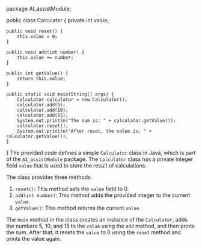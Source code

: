 package AI_assistModule;

public class Calculator {
private int value;

    public void reset() {
        this.value = 0;
    }

    public void add(int number) {
        this.value += number;
    }

    public int getValue() {
        return this.value;
    }

    public static void main(String[] args) {
        Calculator calculator = new Calculator();
        calculator.add(5);
        calculator.add(10);
        calculator.add(15);
        System.out.println("The sum is: " + calculator.getValue());
        calculator.reset();
        System.out.println("After reset, the value is: " + calculator.getValue());
    }
}
The provided code defines a simple `Calculator` class in Java, which is part of the `AI_assistModule` package. The `Calculator` class has a private integer field `value` that is used to store the result of calculations.

The class provides three methods:

1. `reset()`: This method sets the `value` field to 0.
2. `add(int number)`: This method adds the provided integer to the current `value`.
3. `getValue()`: This method returns the current `value`.

The `main` method in the class creates an instance of the `Calculator`, 
adds the numbers 5, 10, and 15 to the `value` using the `add` method, 
and then prints the sum. After that, it resets the `value` to 0 using the 
`reset` method and prints the value again.